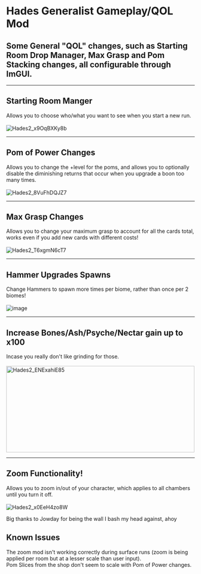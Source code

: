 # Hades Generalist Gameplay/QOL Mod
## Some General "QOL" changes, such as Starting Room Drop Manager, Max Grasp and Pom Stacking changes, all configurable through ImGUI.<br>

---

## Starting Room Manger
Allows you to choose who/what you want to see when you start a new run. <br><br>
![Hades2_x9OqBXKy8b](https://github.com/user-attachments/assets/de8622cd-1362-459b-ae6b-3a22ed43849e) <br>

---

## Pom of Power Changes
Allows you to change the +level for the poms, and allows you to optionally disable the diminishing returns that occur when you upgrade a boon too many times. <br><br>
![Hades2_8VuFhDQJZ7](https://github.com/user-attachments/assets/93d06850-0156-471e-8b2f-d433aac07ae3) <br>

---

## Max Grasp Changes
Allows you to change your maximum grasp to account for all the cards total, works even if you add new cards with different costs! <br><br>
![Hades2_T6xgmN6cT7](https://github.com/user-attachments/assets/19c36b12-a95b-43e9-bb57-047eae6d3960) <br>

---

## Hammer Upgrades Spawns
Change Hammers to spawn more times per biome, rather than once per 2 biomes! <br><br>
![image](https://github.com/user-attachments/assets/065c5eb1-c9d1-48f0-85c6-600a046a602f) <br>

---

## Increase Bones/Ash/Psyche/Nectar gain up to x100
Incase you really don't like grinding for those. <br><br>
<img width="503" height="231" alt="Hades2_ENExahiE85" src="https://github.com/user-attachments/assets/7eb2dbdd-0aee-405b-b992-9cee3e075898" />



---

## Zoom Functionality!
Allows you to zoom in/out of your character, which applies to all chambers until you turn it off. <br><br>
![Hades2_x0EeH4zo8W](https://github.com/user-attachments/assets/28d16d17-7637-4aa0-87b2-c2518e2a5f94)

Big thanks to Jowday for being the wall I bash my head against, ahoy


## Known Issues
The zoom mod isn't working correctly during surface runs (zoom is being applied per room but at a lesser scale than user input).<br>
Pom Slices from the shop don't seem to scale with Pom of Power changes.
